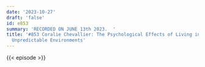 ```yaml
---
date: '2023-10-27'
draft: 'false'
id: e853
summary: 'RECORDED ON JUNE 13th 2023.  '
title: '#853 Coralie Chevallier: The Psychological Effects of Living in Harsh and
  Unpredictable Environments'
---
```

{{< episode >}}
